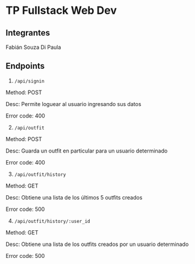 # TP Fullstack Web Dev

## Integrantes

Fabián Souza Di Paula

## Endpoints

1. `/api/signin`

Method: POST

Desc: Permite loguear al usuario ingresando sus datos

Error code: 400

2. `/api/outfit`

Method: POST

Desc: Guarda un outfit en particular para un usuario determinado

Error code: 400

3. `/api/outfit/history`

Method: GET

Desc: Obtiene una lista de los últimos 5 outfits creados

Error code: 500

4. `/api/outfit/history/:user_id`

Method: GET

Desc: Obtiene una lista de los outfits creados por un usuario determinado

Error code: 500
